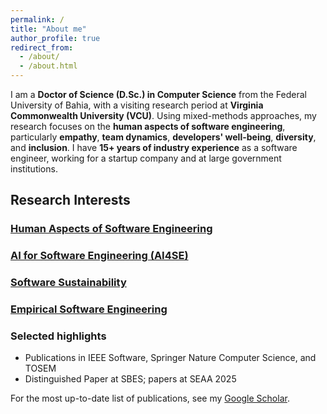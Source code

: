 ```yaml
---
permalink: /
title: "About me"
author_profile: true
redirect_from: 
  - /about/
  - /about.html
---
```


I am a **Doctor of Science (D.Sc.) in Computer Science** from the Federal University of Bahia, with a visiting research period at **Virginia Commonwealth University (VCU)**. Using mixed-methods approaches, my research focuses on the **human aspects of software engineering**, particularly **empathy**, **team dynamics**, **developers' well-being**, **diversity**, and **inclusion**. I have **15+ years of industry experience** as a software engineer, working for a startup company and at large government institutions.

## Research Interests

<div class="research-grid">
  <a class="research-card human-aspects" href="/interests/human-aspects/">
    <div class="icon"><i class="fas fa-users"></i></div>
    <h3>Human Aspects of Software Engineering</h3>
  </a>

  <a class="research-card ai4se" href="/interests/ai4se/">
    <div class="icon"><i class="fas fa-brain"></i></div>
    <h3>AI for Software Engineering (AI4SE)</h3>
  </a>

  <a class="research-card software-sustainability" href="/interests/software-sustainability/">
    <div class="icon"><i class="fas fa-leaf"></i></div>
    <h3>Software Sustainability</h3>
  </a>

  <a class="research-card empirical-se" href="/interests/empirical-se/">
    <div class="icon"><i class="fas fa-chart-line"></i></div>
    <h3>Empirical Software Engineering</h3>
  </a>
</div>

### Selected highlights
- Publications in IEEE Software, Springer Nature Computer Science, and TOSEM
- Distinguished Paper at SBES; papers at SEAA 2025

For the most up-to-date list of publications, see my [Google Scholar](https://scholar.google.com/citations?user=kxhHAW4AAAAJ).
